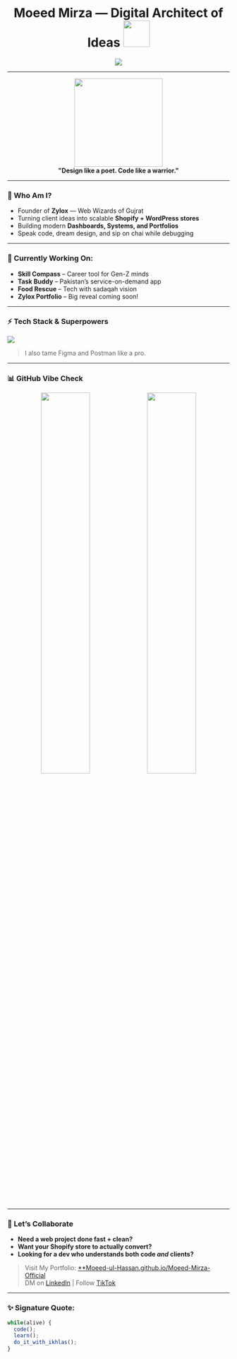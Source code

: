 <h1 align="center">
  Moeed Mirza — Digital Architect of Ideas  
  <img src="https://media.giphy.com/media/qgQUggAC3Pfv687qPC/giphy.gif" width="60" />
</h1>

<p align="center">
  <img src="https://readme-typing-svg.demolab.com?font=Fira+Code&weight=500&pause=1000&color=00FFA1&vCenter=true&width=450&lines=Building+Clean+UIs+%26+Dashboards;Shopify+Expert+%7C+Web+Strategist;Founder+of+Zylox+Agency;Freelancer+with+Flow" />
</p>

---

<p align="center">
  <img src="https://media.giphy.com/media/kH1DBkPNyZPOk0BxrM/giphy.gif" width="200" /><br/>
  <b>"Design like a poet. Code like a warrior."</b>
</p>

---

### 🧾 Who Am I?

- Founder of **Zylox** — Web Wizards of Gujrat  
- Turning client ideas into scalable **Shopify + WordPress stores**  
- Building modern **Dashboards, Systems, and Portfolios**  
- Speak code, dream design, and sip on chai while debugging

---

### 💼 Currently Working On:

- **Skill Compass** – Career tool for Gen-Z minds  
- **Task Buddy** – Pakistan’s service-on-demand app  
- **Food Rescue** – Tech with sadaqah vision  
- **Zylox Portfolio** – Big reveal coming soon!

---

### ⚡ Tech Stack & Superpowers

<img src="https://skillicons.dev/icons?i=js,react,php,laravel,shopify,wordpress,python,html,css,bootstrap,tailwind" />

> I also tame Figma and Postman like a pro.

---

### 📊 GitHub Vibe Check

<p align="center">
  <img src="https://github-readme-stats.vercel.app/api?username=Moeed-ul-Hassan&show_icons=true&theme=radical&hide=prs" width="47%">
  <img src="https://github-readme-streak-stats.herokuapp.com/?user=Moeed-ul-Hassan&theme=radical" width="47%">
</p>

---

### 🚀 Let’s Collaborate

- **Need a web project done fast + clean?**  
- **Want your Shopify store to actually convert?**  
- **Looking for a dev who understands both code *and* clients?**

> Visit My Portfolio: [**Moeed-ul-Hassan.github.io/Moeed-Mirza-Official](https://moeed-ul-hassan.github.io/Moeed-Mirza-Official)  
> DM on [LinkedIn](https://linkedin.com/in/moeed-mirza-gujrat) | Follow [TikTok](https://tiktok.com/@syntaxbymoeed)

---

### ✨ Signature Quote:

```js
while(alive) {
  code();
  learn();
  do_it_with_ikhlas();
}
